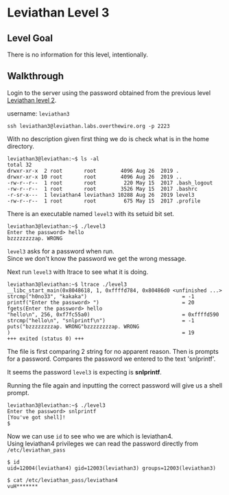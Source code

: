 # Leviathan Level 3

## Level Goal  

There is no information for this level, intentionally.


## Walkthrough 
Login to the server using the password obtained from the previous level [Leviathan level 2](../leviathan2/README.md). 

username: `leviathan3` 

```ssh
ssh leviathan3@leviathan.labs.overthewire.org -p 2223
```

With no description given first thing we do is check what is in the home directory.

```console
leviathan3@leviathan:~$ ls -al
total 32
drwxr-xr-x  2 root       root        4096 Aug 26  2019 .
drwxr-xr-x 10 root       root        4096 Aug 26  2019 ..
-rw-r--r--  1 root       root         220 May 15  2017 .bash_logout
-rw-r--r--  1 root       root        3526 May 15  2017 .bashrc
-r-sr-x---  1 leviathan4 leviathan3 10288 Aug 26  2019 level3
-rw-r--r--  1 root       root         675 May 15  2017 .profile
```

There is an executable named `level3` with its setuid bit set.


```console
leviathan3@leviathan:~$ ./level3 
Enter the password> hello
bzzzzzzzzap. WRONG
```

`level3` asks for a password when run.  
Since we don't know the password we get the wrong message.  

Next run `level3` with ltrace to see what it is doing.


```console
leviathan3@leviathan:~$ ltrace ./level3 
__libc_start_main(0x8048618, 1, 0xffffd784, 0x80486d0 <unfinished ...>
strcmp("h0no33", "kakaka")                               = -1
printf("Enter the password> ")                           = 20
fgets(Enter the password> hello
"hello\n", 256, 0xf7fc55a0)                              = 0xffffd590
strcmp("hello\n", "snlprintf\n")                         = -1
puts("bzzzzzzzzap. WRONG"bzzzzzzzzap. WRONG
)                                                        = 19
+++ exited (status 0) +++
```

The file is first comparing 2 string for no apparent reason. 
Then is prompts for a password.
Compares the password we entered to the text 'snlprintf'.

It seems the password `level3` is expecting is **snlprintf**.

Running the file again and inputting the correct password will give us a shell prompt.

```console
leviathan3@leviathan:~$ ./level3 
Enter the password> snlprintf                
[You've got shell]!
$
```

Now we can use `id` to see who we are which is leviathan4.  
Using leviathan4 privileges we can read the password directly from `/etc/leviathan_pass`

```console
$ id
uid=12004(leviathan4) gid=12003(leviathan3) groups=12003(leviathan3)

$ cat /etc/leviathan_pass/leviathan4
vuH*******
```


